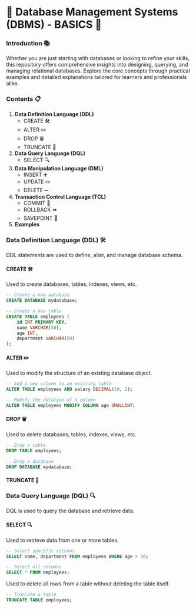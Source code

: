 # 🌟 Database Management Systems (DBMS) - BASICS 🌟
### Introduction 📚
Whether you are just starting with databases or looking to refine your skills, this repository offers comprehensive insights into designing, querying, and managing relational databases. Explore the core concepts through practical examples and detailed explanations tailored for learners and professionals alike.
### Contents 📋

1. **Data Definition Language (DDL)**
   - CREATE 🛠️
   - ALTER ✏️
   - DROP 🗑️
   - TRUNCATE 🚮
2. **Data Query Language (DQL)**
   - SELECT 🔍
3. **Data Manipulation Language (DML)**
   - INSERT ➕
   - UPDATE ✏️
   - DELETE ➖
4. **Transaction Control Language (TCL)**
   - COMMIT 💾
   - ROLLBACK ⏪
   - SAVEPOINT 📍
5. **Examples**

### Data Definition Language (DDL) 🛠️

DDL statements are used to define, alter, and manage database schema.

#### CREATE 🛠️

Used to create databases, tables, indexes, views, etc.

```sql
-- Create a new database
CREATE DATABASE mydatabase;

-- Create a new table
CREATE TABLE employees (
    id INT PRIMARY KEY,
    name VARCHAR(50),
    age INT,
    department VARCHAR(50)
);
```

#### ALTER ✏️

Used to modify the structure of an existing database object.

```sql
-- Add a new column to an existing table
ALTER TABLE employees ADD salary DECIMAL(10, 2);

-- Modify the datatype of a column
ALTER TABLE employees MODIFY COLUMN age SMALLINT;
```

#### DROP 🗑️

Used to delete databases, tables, indexes, views, etc.

```sql
-- Drop a table
DROP TABLE employees;

-- Drop a database
DROP DATABASE mydatabase;
```

#### TRUNCATE 🚮

### Data Query Language (DQL) 🔍

DQL is used to query the database and retrieve data.

#### SELECT 🔍

Used to retrieve data from one or more tables.

```sql
-- Select specific columns
SELECT name, department FROM employees WHERE age > 30;

-- Select all columns
SELECT * FROM employees;
```

Used to delete all rows from a table without deleting the table itself.

```sql
-- Truncate a table
TRUNCATE TABLE employees;
```
